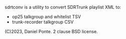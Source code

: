 sdrtconv is a utility to convert SDRTrunk playlist XML to:
* op25 talkgroup and whitelist TSV
* trunk-recorder talkgroup CSV

(C)2023, Daniel Ponte. 2 clause BSD license.
